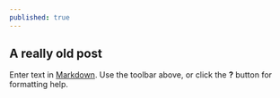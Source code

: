 ```yaml
---
published: true
---
```

## A really old post

Enter text in [Markdown](http://daringfireball.net/projects/markdown/). Use the toolbar above, or click the **?** button for formatting help.

